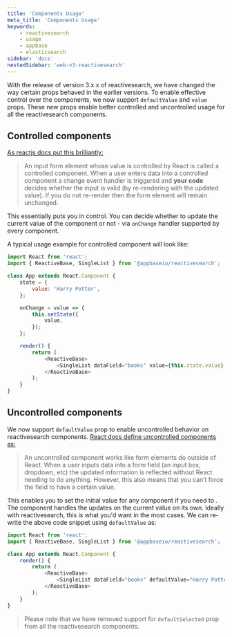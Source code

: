 ```yaml
---
title: 'Components Usage'
meta_title: 'Components Usage'
keywords:
    - reactivesearch
    - usage
    - appbase
    - elasticsearch
sidebar: 'docs'
nestedSidebar: 'web-v3-reactivesearch'
---
```


With the release of version 3.x.x of reactivesearch, we have changed the way certain props behaved in the earlier versions. To enable effective control over the components, we now support `defaultValue` and `value` props. These new props enable better controlled and uncontrolled usage for all the reactivesearch components.

## Controlled components

[As reactjs docs put this brilliantly:](https://reactjs.org/docs/glossary.html/#controlled-vs-uncontrolled-components)

> An input form element whose value is controlled by React is called a controlled component. When a user enters data into a controlled component a change event handler is triggered and **your code** decides whether the input is valid (by re-rendering with the updated value). If you do not re-render then the form element will remain unchanged.

This essentially puts you in control. You can decide whether to update the current value of the component or not - via `onChange` handler supported by every component.

A typical usage example for controlled component will look like:

```js
import React from 'react';
import { ReactiveBase, SingleList } from '@appbaseio/reactivesearch';

class App extends React.Component {
	state = {
		value: 'Harry Potter',
	};

	onChange = value => {
		this.setState({
			value,
		});
	};

	render() {
		return (
			<ReactiveBase>
				<SingleList dataField="books" value={this.state.value} onChange={this.onChange} />
			</ReactiveBase>
		);
	}
}
```

## Uncontrolled components

We now support `defaultValue` prop to enable uncontrolled behavior on reactivesearch components. [React docs define uncontrolled components as:](https://reactjs.org/docs/glossary.html/#controlled-vs-uncontrolled-components)

> An uncontrolled component works like form elements do outside of React. When a user inputs data into a form field (an input box, dropdown, etc) the updated information is reflected without React needing to do anything. However, this also means that you can’t force the field to have a certain value.

This enables you to set the initial value for any component if you need to . The component handles the updates on the current value on its own. Ideally with reactivesearch, this is what you'd want in the most cases. We can re-write the above code snippet using `defaultValue` as:

```js
import React from 'react';
import { ReactiveBase, SingleList } from '@appbaseio/reactivesearch';

class App extends React.Component {
	render() {
		return (
			<ReactiveBase>
				<SingleList dataField="books" defaultValue="Harry Potter" />
			</ReactiveBase>
		);
	}
}
```

> Please note that we have removed support for `defaultSelected` prop from all the reactivesearch components.
